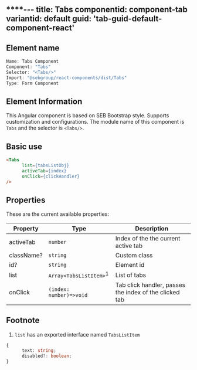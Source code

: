 ****---
title: Tabs
componentid: component-tab
variantid: default
guid: 'tab-guid-default-component-react'
---

## Element name
```javascript
Name: Tabs Component
Component: "Tabs"
Selector: "<Tabs/>"
Import: "@sebgroup/react-components/dist/Tabs"
Type: Form Component
```

## Element Information 
This Angular component is based on SEB Bootstrap style. Supports customization and configurations. The module name of this component is `Tabs` and the selector is `<Tabs/>`.

## Basic use
```html
<Tabs
      list={tabsListObj}
      activeTab={index}
      onClick={clickHandler}
/>
```

## Properties
These are the current available properties:

| Property   | Type                              | Description                                            |
| ---------- | --------------------------------- | ------------------------------------------------------ |
| activeTab  | `number`                          | Index of the the current active tab                    |
| className? | `string`                          | Custom class                                           |
| id?        | `string`                          | Element id                                             |
| list       | `Array<TabsListItem>`<sup>1</sup> | List of tabs                                           |
| onClick    | `(index: number)=>void`           | Tab click handler, passes the index of the clicked tab |

## Footnote
1. `list` has an exported interface named `TabsListItem`
```typescript
{
      text: string;
      disabled?: boolean;
}
```
